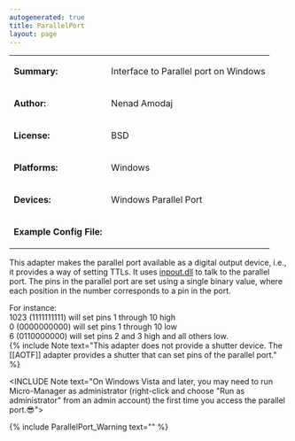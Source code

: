 ```yaml
---
autogenerated: true
title: ParallelPort
layout: page
---
```


<table>
<tr>
<td markdown="1">

**Summary:**

</td>
<td markdown="1">

Interface to Parallel port on Windows

</td>
</tr>
<tr>
<td markdown="1">

**Author:**

</td>
<td markdown="1">

Nenad Amodaj

</td>
</tr>
<tr>
<td markdown="1">

**License:**

</td>
<td markdown="1">

BSD

</td>
</tr>
<tr>
<td markdown="1">

**Platforms:**

</td>
<td markdown="1">

Windows

</td>
</tr>
<tr>
<td markdown="1">

**Devices:**

</td>
<td markdown="1">

Windows Parallel Port

</td>
</tr>
<tr>
<td markdown="1">

**Example Config File:**

</td>
<td markdown="1">
</td>
</tr>
</table>

This adapter makes the parallel port available as a digital output
device, i.e., it provides a way of setting TTLs. It uses
[inpout.dll](http://www.logix4u.net/inpout32.htm) to talk to the
parallel port. The pins in the parallel port are set using a single
binary value, where each position in the number corresponds to a pin in
the port.

For instance:  
1023 (1111111111) will set pins 1 through 10 high  
0 (0000000000) will set pins 1 through 10 low  
6 (0110000000) will set pins 2 and 3 high and all others low.  
{% include Note text="This adapter does not provide a shutter device.  The [[AOTF]] adapter provides a shutter that can set pins of the parallel port." %}

&lt;INCLUDE Note text="On Windows Vista and later, you may need to run
Micro-Manager as administrator (right-click and choose "Run as
administrator" from an admin account) the first time you access the
parallel port.😎"&gt;

{% include ParallelPort_Warning text="" %}
